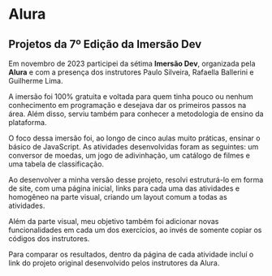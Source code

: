 # Alura

## Projetos da 7º Edição da Imersão Dev

Em novembro de 2023 participei da sétima **Imersão Dev**, organizada pela **Alura** e com a presença dos instrutores Paulo Silveira, Rafaella Ballerini e Guilherme Lima.

A imersão foi 100% gratuita e voltada para quem tinha pouco ou nenhum conhecimento em programação e desejava dar os primeiros passos na área. Além disso, serviu também para conhecer a metodologia de ensino da plataforma.

O foco dessa imersão foi, ao longo de cinco aulas muito práticas, ensinar o básico de JavaScript. As atividades desenvolvidas foram as seguintes: um conversor de moedas, um jogo de adivinhação, um catálogo de filmes e uma tabela de classificação.

Ao desenvolver a minha versão desse projeto, resolvi estruturá-lo em forma de site, com uma página inicial, links para cada uma das atividades e homogêneo na parte visual, criando um layout comum a todas as atividades.

Além da parte visual, meu objetivo também foi adicionar novas funcionalidades em cada um dos exercícios, ao invés de somente copiar os códigos dos instrutores.

Para comparar os resultados, dentro da página de cada atividade incluí o link do projeto original desenvolvido pelos instrutores da Alura.
